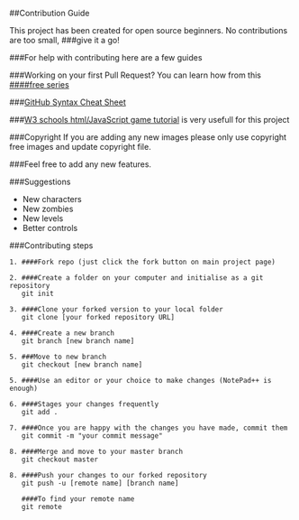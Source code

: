 ##Contribution Guide

This project has been created for open source beginners. 
No contributions are too small, ###give it a go!

###For help with contributing here are a few guides

###Working on your first Pull Request?
You can learn how from this [####free series](https://egghead.io/series/how-to-contribute-to-an-open-source-project-on-github)

###[GitHub Syntax Cheat Sheet](https://education.github.com/git-cheat-sheet-education.pdf)

###[W3 schools html/JavaScript game tutorial](http://www.w3schools.com/graphics/game_canvas.asp) is very usefull for this project

###Copyright
If you are adding any new images please only use copyright free images and update 
copyright file. 

###Feel free to add any new features.

###Suggestions
- New characters
- New zombies
- New levels
- Better controls


###Contributing steps

	1. ####Fork repo (just click the fork button on main project page)

	2. ####Create a folder on your computer and initialise as a git repository
	   git init

	3. ####Clone your forked version to your local folder
	   git clone [your forked repository URL]

	4. ####Create a new branch
	   git branch [new branch name]
	   
	5. ###Move to new branch
	   git checkout [new branch name]
	
	5. ####Use an editor or your choice to make changes (NotePad++ is enough)

	6. ####Stages your changes frequently 
	   git add .

	7. ####Once you are happy with the changes you have made, commit them
	   git commit -m "your commit message"
	   
	8. ####Merge and move to your master branch
	   git checkout master

	8. ####Push your changes to our forked repository
	   git push -u [remote name] [branch name]

	   ####To find your remote name
       git remote
